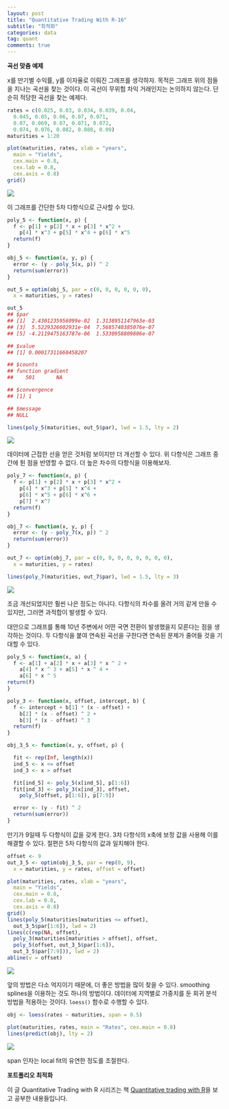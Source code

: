 ```yaml
---
layout: post
title: "Quantitative Trading With R-16"
subtitle: "최적화"
categories: data
tag: quant
comments: true
---
```


**곡선 맞춤 예제**

x를 만기별 수익률, y를 이자율로 이뤄진 그래프를 생각하자. 목적은 그래프 위의 점들을 지나는 곡선을 찾는 것이다. 이 곡선이 무위험 차익 거래인지는 논의하지 않는다. 단순히 적당한 곡선을 찾는 예제다.

```R
rates = c(0.025, 0.03, 0.034, 0.039, 0.04,
  0.045, 0.05, 0.06, 0.07, 0.071,
  0.07, 0.069, 0.07, 0.071, 0.072,
  0.074, 0.076, 0.082, 0.088, 0.09)
maturities = 1:20

plot(maturities, rates, xlab = "years",
  main = "Yields",
  cex.main = 0.8,
  cex.lab = 0.8,
  cex.axis = 0.8)
grid()
```

![](https://imgur.com/T6sCihL.png)

이 그래프를 간단한 5차 다항식으로 근사할 수 있다.

```R
poly_5 <- function(x, p) {
  f <- p[1] + p[2] * x + p[3] * x^2 +
    p[4] * x^3 + p[5] * x^4 + p[6] * x^5
  return(f)
}

obj_5 <- function(x, y, p) {
  error <- (y - poly_5(x, p)) ^ 2
  return(sum(error))
}

out_5 = optim(obj_5, par = c(0, 0, 0, 0, 0, 0),
  x = maturities, y = rates)

out_5
## $par
## [1]  2.4301235956099e-02  1.3138951147963e-03
## [3]  5.5229326602931e-04  7.5685740385076e-07
## [5] -4.2119475163787e-06  1.5330958809806e-07

## $value
## [1] 0.00017311660458207

## $counts
## function gradient
##    501       NA

## $convergence
## [1] 1

## $message
## NULL

lines(poly_5(maturities, out_5$par), lwd = 1.5, lty = 2)
```

![](https://imgur.com/O3m7QTh.png)

데이터에 근접한 선을 얻은 것처럼 보이지만 더 개선할 수 있다. 위 다항식은 그래프 중간에 튄 점을 반영할 수 없다. 더 높은 차수의 다항식을 이용해보자.

```R
poly_7 <- function(x, p) {
  f <- p[1] + p[2] * x + p[3] * x^2 +
    p[4] * x^3 + p[5] * x^4 +
    p[6] * x^5 + p[6] * x^6 +
    p[7] * x^7
  return(f)
}

obj_7 <- function(x, y, p) {
  error <- (y - poly_7(x, p)) ^ 2
  return(sum(error))
}

out_7 <- optim(obj_7, par = c(0, 0, 0, 0, 0, 0, 0, 0),
  x = maturities, y = rates)

lines(poly_7(maturities, out_7$par), lwd = 1.5, lty = 3)
```

![](https://imgur.com/qzLuBMO.png)

조금 개선되었지만 훨씬 나은 정도는 아니다. 다항식의 차수를 올려 거의 같게 만들 수 있지만, 그러면 과적합이 발생할 수 있다.

대안으로 그래프를 통해 10년 주변에서 어떤 국면 전환이 발생했을지 모른다는 점을 생각하는 것이다. 두 다항식을 붙여 연속된 곡선을 구한다면 연속된 문제가 줄어들 것을 기대할 수 있다.

```R
poly_5 <- function(x, a) {
  f <- a[1] + a[2] * x + a[3] * x ^ 2 +
    a[4] * x ^ 3 + a[5] * x ^ 4 +
    a[6] * x ^ 5
return(f)
}

poly_3 <- function(x, offset, intercept, b) {
  f <- intercept + b[1] * (x - offset) +
    b[2] * (x - offset) ^ 2 +
    b[3] * (x - offset) ^ 3
  return(f)
}

obj_3_5 <- function(x, y, offset, p) {

  fit <- rep(Inf, length(x))
  ind_5 <- x <= offset
  ind_3 <- x > offset

  fit[ind_5] <- poly_5(x[ind_5], p[1:6])
  fit[ind_3] <- poly_3(x[ind_3], offset,
    poly_5(offset, p[1:6]), p[7:9])

  error <- (y - fit) ^ 2
  return(sum(error))
}

```

만기가 9일때 두 다항식이 값을 갖게 한다. 3차 다항식의 x축에 보정 값을 사용해 이를 해결할 수 있다. 절편은 5차 다항식의 값과 일치해야 한다.

```R
offset <- 9
out_3_5 <- optim(obj_3_5, par = rep(0, 9),
  x = maturities, y = rates, offset = offset)

plot(maturities, rates, xlab = "years",
  main = "Yields",
  cex.main = 0.8,
  cex.lab = 0.8,
  cex.axis = 0.8)
grid()
lines(poly_5(maturities[maturities <= offset],
  out_3_5$par[1:6]), lwd = 2)
lines(c(rep(NA, offset),
  poly_3(maturities[maturities > offset], offset,
  poly_5(offset, out_3_5$par[1:6]),
  out_3_5$par[7:9])), lwd = 2)
abline(v = offset)
```

![](https://imgur.com/sDJssAI.png)

앞의 방법은 다소 억지이기 때문에, 더 좋은 방법을 많이 찾을 수 있다. smoothing splines을 이용하는 것도 하나의 방법이다. 데이터에 지역별로 가중치를 둔 회귀 분석 방법을 적용하는 것이다. `loess()` 함수로 수행할 수 있다.

```R
obj <- loess(rates ~ maturities, span = 0.5)

plot(maturities, rates, main = "Rates", cex.main = 0.8)
lines(predict(obj), lty = 2)
```

![](https://imgur.com/Fx3DPEd.png)

span 인자는 local fit의 유연한 정도를 조절한다. 



**포트폴리오 최적화**





이 글 Quantitative Trading with R 시리즈는 책 [Quantitative trading with R](https://www.amazon.com/Quantitative-Trading-Understanding-Mathematical-Computational/dp/1137354070)을 보고 공부한 내용들입니다.